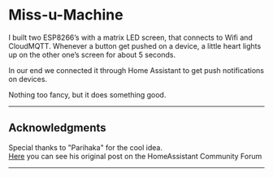 # Miss-u-Machine


I built two ESP8266’s with a matrix LED screen, that connects to Wifi and CloudMQTT. Whenever a button get pushed on a device, a little heart lights up on the other one’s screen for about 5 seconds. 

In our end we connected it through Home Assistant to get push notifications on devices.

Nothing too fancy, but it does something good.

___

## Acknowledgments
Special thanks to "Parihaka" for the cool idea. </br>
<a href="https://community.home-assistant.io/t/the-miss-you-machine/110041">Here</a> you can see his original post on the HomeAssistant Community Forum


___
